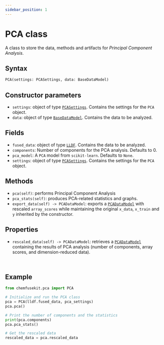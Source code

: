 ```yaml
---
sidebar_position: 1
---
```


# PCA class

A class to store the data, methods and artifacts for _Principal Component Analysis_.

## Syntax

```python
PCA(settings: PCASettings, data: BaseDataModel)
```

## Constructor parameters

- `settings`: object of type [`PCASettings`](./pcasettings.md). Contains the settings for
  the `PCA` object.
- `data`: object of type [`BaseDataModel`](../base/basedatamodel.md). Contains the data to be analyzed.

## Fields

- `fused_data`: object of type [`LLDF`](../lldf/lldf-class.md). Contains the data to be analyzed.
- `components`: Number of components for the PCA analysis. Defaults to 0.
- `pca_model`: A `PCA` model from `scikit-learn`. Defaults to `None`.
- `settings`: object of type [`PCASettings`](./pcasettings.md). Contains the settings for
  the `PCA` object. 

## Methods

- `pca(self)`: performs Principal Component Analysis
- `pca_stats(self)`: produces PCA-related statistics and graphs.
- `export_data(self) -> PCADataModel`: exports a [`PCADataModel`](./pcadatamodel.md) with rescaled `array_scores` while maintaining the original `x_data`, `x_train` and `y` inherited by the constructor.

## Properties

- `rescaled_data(self) -> PCADataModel`: retrieves a [`PCADataModel`](./pcadatamodel.md) containing the results of PCA analysis (number of components, array scores, and dimension-reduced data).

<br />

## Example

```python
from chemfusekit.pca import PCA

# Initialize and run the PCA class
pca = PCA(lldf.fused_data, pca_settings)
pca.pca()

# Print the number of components and the statistics
print(pca.components)
pca.pca_stats()

# Get the rescaled data
rescaled_data = pca.rescaled_data
```